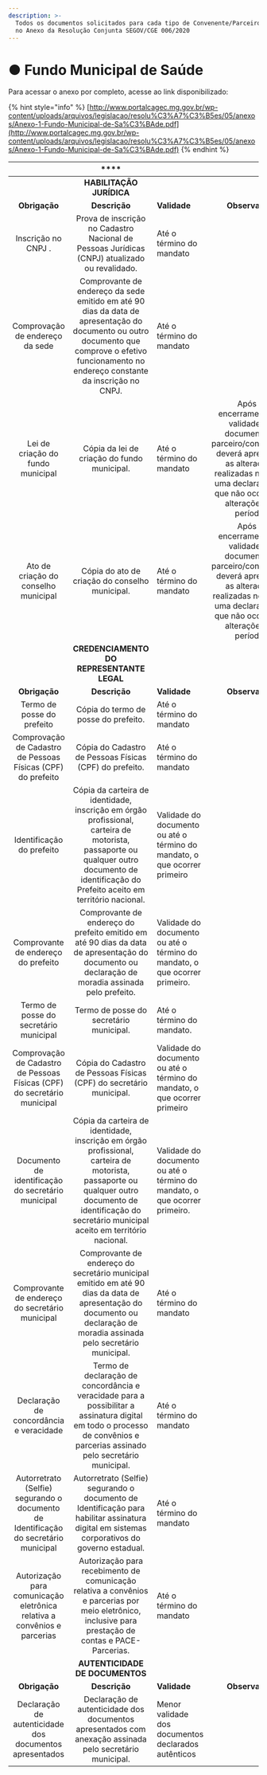 ```yaml
---
description: >-
  Todos os documentos solicitados para cada tipo de Convenente/Parceiro constam
  no Anexo da Resolução Conjunta SEGOV/CGE 006/2020
---
```


# ● Fundo Municipal de Saúde

Para acessar o anexo por completo, acesse ao link disponibilizado:

{% hint style="info" %}
[http://www.portalcagec.mg.gov.br/wp-content/uploads/arquivos/legislacao/resolu%C3%A7%C3%B5es/05/anexos/Anexo-1-Fundo-Municipal-de-Sa%C3%BAde.pdf](http://www.portalcagec.mg.gov.br/wp-content/uploads/arquivos/legislacao/resolu%C3%A7%C3%B5es/05/anexos/Anexo-1-Fundo-Municipal-de-Sa%C3%BAde.pdf)
{% endhint %}



|  | \*\*\*\* |  |  |
| :---: | :---: | :--- | :---: |
|  | **HABILITAÇÃO JURÍDICA** |  |  |
| **Obrigação** | **Descrição** | **Validade** | **Observação** |
| Inscrição no CNPJ .   | Prova de inscrição no Cadastro Nacional de Pessoas Jurídicas \(CNPJ\) atualizado ou revalidado. | Até o término do mandato |  |
| Comprovação de endereço da sede | Comprovante de endereço da sede emitido em até 90 dias da data de apresentação do documento ou outro documento que comprove o efetivo funcionamento no endereço constante da inscrição no CNPJ. | Até o término do mandato  |  |
| Lei de criação do fundo municipal  | Cópia da lei de criação do fundo municipal. | Até o término do mandato  | Após o encerramento da validade do documento, o parceiro/convenente deverá apresentar as alterações realizadas na lei ou uma declaração de que não ocorreram alterações no período. |
|  Ato de criação do conselho municipal | Cópia do ato de criação do conselho municipal.  | Até o término do mandato | Após o encerramento da validade do documento, o parceiro/convenente deverá apresentar as alterações realizadas no ato ou uma declaração de que não ocorreram alterações no período. |
|  | **CREDENCIAMENTO DO REPRESENTANTE LEGAL** |  |  |
| **Obrigação** | **Descrição** | **Validade** | **Observação** |
| Termo de posse do prefeito | Cópia do termo de posse do prefeito. | Até o término do mandato |  |
| Comprovação de Cadastro de Pessoas Físicas \(CPF\) do prefeito  | Cópia do Cadastro de Pessoas Físicas \(CPF\) do prefeito. | Até o término do mandato |  |
| Identificação do prefeito | Cópia da carteira de identidade, inscrição em órgão profissional, carteira de motorista, passaporte ou qualquer outro documento de identificação do Prefeito aceito em território nacional.  | Validade do documento ou até o término do mandato, o que ocorrer primeiro  |  |
| Comprovante de endereço do prefeito | Comprovante de endereço do prefeito emitido em até 90 dias da data de apresentação do documento ou declaração de moradia assinada pelo prefeito.  | Validade do documento ou até o término do mandato, o que ocorrer primeiro.  |  |
| Termo de posse do secretário municipal  | Termo de posse do secretário municipal.  | Até o término do mandato. |  |
| Comprovação de Cadastro de Pessoas Físicas \(CPF\) do secretário municipal  | Cópia do Cadastro de Pessoas Físicas \(CPF\) do secretário municipal.  | Validade do documento ou até o término do mandato, o que ocorrer primeiro  |  |
| Documento de identificação do secretário municipal | Cópia da carteira de identidade, inscrição em órgão profissional, carteira de motorista, passaporte ou qualquer outro documento de identificação do secretário municipal aceito em território nacional.  |   Validade do documento ou até o término do mandato, o que ocorrer primeiro. |  |
| Comprovante de endereço do secretário municipal  |  Comprovante de endereço do secretário municipal emitido em até 90 dias da data de apresentação do documento ou declaração de moradia assinada pelo secretário municipal.  | Até o término do mandato |  |
| Declaração de concordância e veracidade    | Termo de declaração de concordância e veracidade para a possibilitar a assinatura digital em todo o processo de convênios e parcerias assinado pelo secretário municipal. | Até o término do mandato |  |
| Autorretrato \(Selfie\) segurando o documento de Identificação do secretário municipal  | Autorretrato \(Selfie\) segurando o documento de Identificação para habilitar assinatura digital em sistemas corporativos do governo estadual. |   Até o término do mandato |  |
|  Autorização para comunicação eletrônica relativa a convênios e parcerias  | Autorização para recebimento de comunicação relativa a convênios e parcerias por meio eletrônico, inclusive para prestação de contas e PACE-Parcerias.  |  Até o término do mandato |  |
|  | **AUTENTICIDADE DE DOCUMENTOS** |  |  |
| **Obrigação** | **Descrição** | **Validade** | **Observação** |
| Declaração de autenticidade dos documentos apresentados | Declaração de autenticidade dos documentos apresentados com anexação assinada pelo secretário municipal.  | Menor validade dos documentos declarados autênticos |  |

